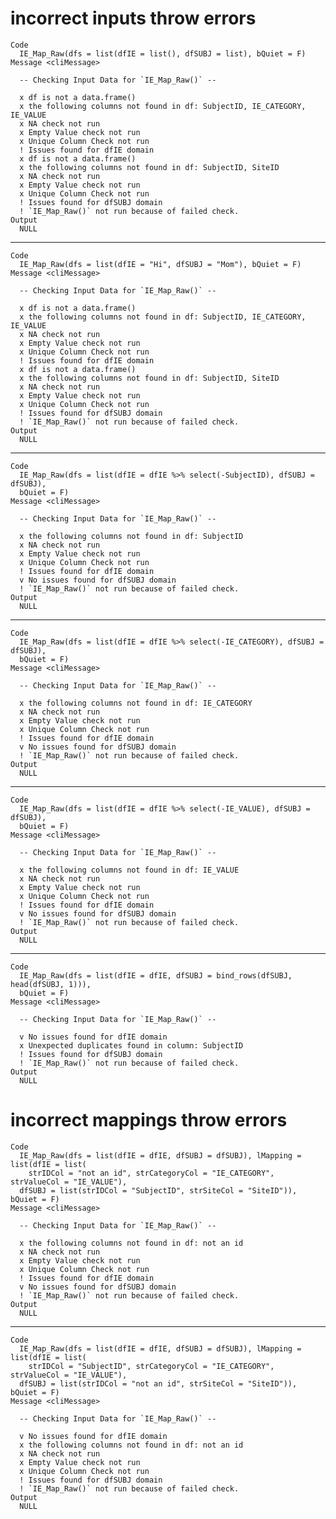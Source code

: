 # incorrect inputs throw errors

    Code
      IE_Map_Raw(dfs = list(dfIE = list(), dfSUBJ = list), bQuiet = F)
    Message <cliMessage>
      
      -- Checking Input Data for `IE_Map_Raw()` --
      
      x df is not a data.frame()
      x the following columns not found in df: SubjectID, IE_CATEGORY, IE_VALUE
      x NA check not run
      x Empty Value check not run
      x Unique Column Check not run
      ! Issues found for dfIE domain
      x df is not a data.frame()
      x the following columns not found in df: SubjectID, SiteID
      x NA check not run
      x Empty Value check not run
      x Unique Column Check not run
      ! Issues found for dfSUBJ domain
      ! `IE_Map_Raw()` not run because of failed check.
    Output
      NULL

---

    Code
      IE_Map_Raw(dfs = list(dfIE = "Hi", dfSUBJ = "Mom"), bQuiet = F)
    Message <cliMessage>
      
      -- Checking Input Data for `IE_Map_Raw()` --
      
      x df is not a data.frame()
      x the following columns not found in df: SubjectID, IE_CATEGORY, IE_VALUE
      x NA check not run
      x Empty Value check not run
      x Unique Column Check not run
      ! Issues found for dfIE domain
      x df is not a data.frame()
      x the following columns not found in df: SubjectID, SiteID
      x NA check not run
      x Empty Value check not run
      x Unique Column Check not run
      ! Issues found for dfSUBJ domain
      ! `IE_Map_Raw()` not run because of failed check.
    Output
      NULL

---

    Code
      IE_Map_Raw(dfs = list(dfIE = dfIE %>% select(-SubjectID), dfSUBJ = dfSUBJ),
      bQuiet = F)
    Message <cliMessage>
      
      -- Checking Input Data for `IE_Map_Raw()` --
      
      x the following columns not found in df: SubjectID
      x NA check not run
      x Empty Value check not run
      x Unique Column Check not run
      ! Issues found for dfIE domain
      v No issues found for dfSUBJ domain
      ! `IE_Map_Raw()` not run because of failed check.
    Output
      NULL

---

    Code
      IE_Map_Raw(dfs = list(dfIE = dfIE %>% select(-IE_CATEGORY), dfSUBJ = dfSUBJ),
      bQuiet = F)
    Message <cliMessage>
      
      -- Checking Input Data for `IE_Map_Raw()` --
      
      x the following columns not found in df: IE_CATEGORY
      x NA check not run
      x Empty Value check not run
      x Unique Column Check not run
      ! Issues found for dfIE domain
      v No issues found for dfSUBJ domain
      ! `IE_Map_Raw()` not run because of failed check.
    Output
      NULL

---

    Code
      IE_Map_Raw(dfs = list(dfIE = dfIE %>% select(-IE_VALUE), dfSUBJ = dfSUBJ),
      bQuiet = F)
    Message <cliMessage>
      
      -- Checking Input Data for `IE_Map_Raw()` --
      
      x the following columns not found in df: IE_VALUE
      x NA check not run
      x Empty Value check not run
      x Unique Column Check not run
      ! Issues found for dfIE domain
      v No issues found for dfSUBJ domain
      ! `IE_Map_Raw()` not run because of failed check.
    Output
      NULL

---

    Code
      IE_Map_Raw(dfs = list(dfIE = dfIE, dfSUBJ = bind_rows(dfSUBJ, head(dfSUBJ, 1))),
      bQuiet = F)
    Message <cliMessage>
      
      -- Checking Input Data for `IE_Map_Raw()` --
      
      v No issues found for dfIE domain
      x Unexpected duplicates found in column: SubjectID
      ! Issues found for dfSUBJ domain
      ! `IE_Map_Raw()` not run because of failed check.
    Output
      NULL

# incorrect mappings throw errors

    Code
      IE_Map_Raw(dfs = list(dfIE = dfIE, dfSUBJ = dfSUBJ), lMapping = list(dfIE = list(
        strIDCol = "not an id", strCategoryCol = "IE_CATEGORY", strValueCol = "IE_VALUE"),
      dfSUBJ = list(strIDCol = "SubjectID", strSiteCol = "SiteID")), bQuiet = F)
    Message <cliMessage>
      
      -- Checking Input Data for `IE_Map_Raw()` --
      
      x the following columns not found in df: not an id
      x NA check not run
      x Empty Value check not run
      x Unique Column Check not run
      ! Issues found for dfIE domain
      v No issues found for dfSUBJ domain
      ! `IE_Map_Raw()` not run because of failed check.
    Output
      NULL

---

    Code
      IE_Map_Raw(dfs = list(dfIE = dfIE, dfSUBJ = dfSUBJ), lMapping = list(dfIE = list(
        strIDCol = "SubjectID", strCategoryCol = "IE_CATEGORY", strValueCol = "IE_VALUE"),
      dfSUBJ = list(strIDCol = "not an id", strSiteCol = "SiteID")), bQuiet = F)
    Message <cliMessage>
      
      -- Checking Input Data for `IE_Map_Raw()` --
      
      v No issues found for dfIE domain
      x the following columns not found in df: not an id
      x NA check not run
      x Empty Value check not run
      x Unique Column Check not run
      ! Issues found for dfSUBJ domain
      ! `IE_Map_Raw()` not run because of failed check.
    Output
      NULL

